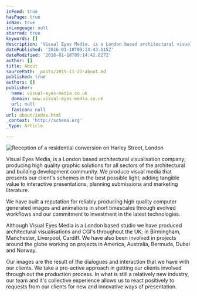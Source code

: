 ```yaml
---
inFeed: true
hasPage: true
inNav: true
inLanguage: null
starred: true
keywords: []
description: 'Visual Eyes Media, is a London based architectural visualisation company; producing high quality graphic solutions for all sectors of the architectural and buildin'
datePublished: '2016-01-18T09:14:43.115Z'
dateModified: '2016-01-18T09:14:42.827Z'
author: []
title: About
sourcePath: _posts/2015-11-21-about.md
published: true
authors: []
publisher:
  name: visual-eyes-media.co.uk
  domain: www.visual-eyes-media.co.uk
  url: null
  favicon: null
url: about/index.html
_context: 'http://schema.org'
_type: Article

---
```

![Reception of a residential conversion on Harley Street, London](https://the-grid-user-content.s3-us-west-2.amazonaws.com/b3b12992-e562-4f9d-9b92-7b65ba5053c0.jpg)

Visual Eyes Media, is a London based architectural visualisation company; producing high quality graphic solutions for all sectors of the architectural and building development community. We produce visual media that presents our client's schemes in the best possible light; adding tangible value to interactive presentations, planning submissions and marketing literature. 

We have built a reputation for reliably producing high quality computer generated images and animations in short timescales through evolved workflows and our commitment to investment in the latest technologies.

Although Visual Eyes Media is a London based studio we have produced architectural visualisations and CGI's throughout the UK; in Birmingham, Manchester, Liverpool, Cardiff. We have also been involved in projects around the globe working on projects in America, Australia, Bermuda, Dubai and Norway. 

Our images are the result of the dialogues and interaction that we have with our clients. We take a pro-active approach in getting our clients involved through out the production process. In what is still a relatively new industry, our team and it's collective experience allows us to react positively to requests from our clients for new and innovative ways of presentation.